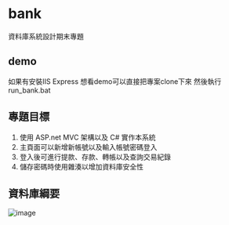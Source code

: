 # bank
資料庫系統設計期末專題
## demo
如果有安裝IIS Express
想看demo可以直接把專案clone下來
然後執行run_bank.bat
## 專題目標
1. 使用 ASP.net MVC 架構以及 C# 實作本系統
2. 主頁面可以新增新帳號以及輸入帳號密碼登入
3. 登入後可進行提款、存款、轉帳以及查詢交易紀錄
4. 儲存密碼時使用雜湊以增加資料庫安全性
## 資料庫綱要
![image](https://user-images.githubusercontent.com/74440826/180618361-6cae368c-955e-42cf-a868-be5c74ee713d.png)
